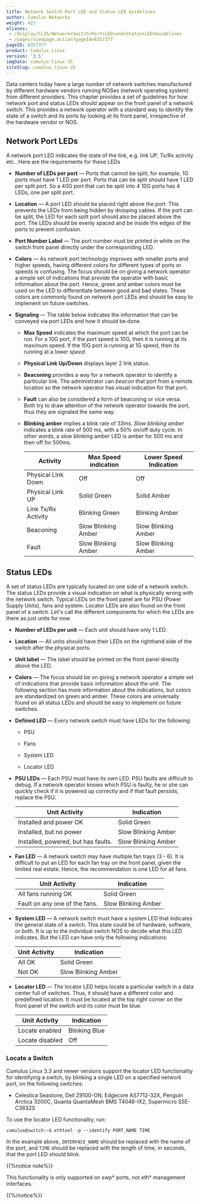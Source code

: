 ```yaml
---
title: Network Switch Port LED and Status LED Guidelines
author: Cumulus Networks
weight: 423
aliases:
 - /display/CL35/Network+Switch+Port+LED+and+Status+LED+Guidelines
 - /pages/viewpage.action?pageId=8357377
pageID: 8357377
product: Cumulus Linux
version: '3.5'
imgData: cumulus-linux-35
siteSlug: cumulus-linux-35
---
```

Data centers today have a large number of network switches manufactured
by different hardware vendors running NOSes (network operating system)
from different providers. This chapter provides a set of guidelines for
how network port and status LEDs should appear on the front panel of a
network switch. This provides a network operator with a standard way to
identify the state of a switch and its ports by looking at its front
panel, irrespective of the hardware vendor or NOS.

## Network Port LEDs</span>

A network port LED indicates the state of the link, e.g. link UP, Tx/Rx
activity etc.. Here are the requirements for these LEDs

  - **Number of LEDs per port** — Ports that cannot be split; for
    example, 1G ports must have 1 LED per port. Ports that can be split
    should have 1 LED per split port. So a 40G port that can be split
    into 4 10G ports has 4 LEDs, one per split port.

  - **Location** — A port LED should be placed right above the port.
    This prevents the LEDs from being hidden by drooping cables. If the
    port can be split, the LED for each split port should also be placed
    above the port. The LEDs should be evenly spaced and be inside the
    edges of the ports to prevent confusion.

  - **Port Number Label** — The port number must be printed in white on
    the switch front panel directly under the corresponding LED.

  - **Colors** — As network port technology improves with smaller ports
    and higher speeds, having different colors for different types of
    ports or speeds is confusing. The focus should be on giving a
    network operator a simple set of indications that provide the
    operator with basic information about the port. Hence, green and
    amber colors must be used on the LED to differentiate between good
    and bad states. These colors are commonly found on network port LEDs
    and should be easy to implement on future switches.

  - **Signaling** — The table below indicates the information that can
    be conveyed via port LEDs and how it should be done.
    
      - **Max Speed** indicates the maximum speed at which the port can
        be run. For a 10G port, if the port speed is 10G, then it is
        running at its maximum speed. If the 10G port is running at 1G
        speed, then its running at a *lower speed*.
    
      - **Physical Link Up/Down** displays layer 2 link status.
    
      - **Beaconing** provides a way for a network operator to identify
        a particular link. The administrator can *beacon* that port from
        a remote location so the network operator has visual indication
        for that port.
    
      - **Fault** can also be considered a form of beaconing or vice
        versa. Both try to draw attention of the network operator
        towards the port, thus they are signaled the same way.
    
      - **Blinking amber** implies a blink rate of 33ms. *Slow blinking
        amber* indicates a blink rate of 500 ms, with a 50% on/off duty
        cycle. In other words, a slow blinking amber LED is amber for
        500 ms and then off for 500ms.
        
        | Activity            | Max Speed indication | Lower Speed Indication |
        | ------------------- | -------------------- | ---------------------- |
        | Physical Link Down  | Off                  | Off                    |
        | Physical Link UP    | Solid Green          | Solid Amber            |
        | Link Tx/Rx Activity | Blinking Green       | Blinking Amber         |
        | Beaconing           | Slow Blinking Amber  | Slow Blinking Amber    |
        | Fault               | Slow Blinking Amber  | Slow Blinking Amber    |
        

## Status LEDs</span>

A set of status LEDs are typically located on one side of a network
switch. The status LEDs provide a visual indication on what is
physically wrong with the network switch. Typical LEDs on the front
panel are for PSU (Power Supply Units), fans and system. Locator LEDs
are also found on the front panel of a switch. Let's call the different
components for which the LEDs are there as just units for now.

  - **Number of LEDs per unit** — Each unit should have only 1 LED.

  - **Location** — All units should have their LEDs on the righthand
    side of the switch after the physical ports.

  - **Unit label** — The label should be printed on the front panel
    directly above the LED.

  - **Colors** — The focus should be on giving a network operator a
    simple set of indications that provide basic information about the
    unit. The following section has more information about the
    indications, but colors are standardized on green and amber. These
    colors are universally found on all status LEDs and should be easy
    to implement on future switches.

  - **Defined LED** — Every network switch must have LEDs for the
    following:
    
      - PSU
    
      - Fans
    
      - System LED
    
      - Locator LED

  - **PSU LEDs** — Each PSU must have its own LED. PSU faults are
    difficult to debug. If a network operator knows which PSU is faulty,
    he or she can quickly check if it is powered up correctly and if
    that fault persists, replace the PSU.
    
    | Unit Activity                       | Indication          |
    | ----------------------------------- | ------------------- |
    | Installed and power OK              | Solid Green         |
    | Installed, but no power             | Slow Blinking Amber |
    | Installed, powered, but has faults. | Slow Blinking Amber |
    

  - **Fan LED** — A network switch may have multiple fan trays (3 - 6).
    It is difficult to put an LED for each fan tray on the front panel,
    given the limited real estate. Hence, the recommendation is one LED
    for all fans.
    
    | Unit Activity                 | Indication          |
    | ----------------------------- | ------------------- |
    | All fans running OK           | Solid Green         |
    | Fault on any one of the fans. | Slow Blinking Amber |
    

  - **System LED** — A network switch must have a system LED that
    indicates the general state of a switch. This state could be of
    hardware, software, or both. It is up to the individual switch NOS
    to decide what this LED indicates. But the LED can have only the
    following indications:
    
    | Unit Activity | Indication          |
    | ------------- | ------------------- |
    | All OK        | Solid Green         |
    | Not OK        | Slow Blinking Amber |
    

  - **Locator LED** — The locator LED helps locate a particular switch
    in a data center full of switches. Thus, it should have a different
    color and predefined location. It must be located at the top right
    corner on the front panel of the switch and its color must be blue.
    
    | Unit Activity   | Indication    |
    | --------------- | ------------- |
    | Locate enabled  | Blinking Blue |
    | Locate disabled | Off           |
    

### Locate a Switch</span>

Cumulus Linux 3.3 and newer versions support the locator LED
functionality for identifying a switch, by blinking a single LED on a
specified network port, on the following switches:

  - Celestica Seastone, Dell Z9100-ON, Edgecore AS7712-32X, Penguin
    Arctica 3200C, Quanta QuantaMesh BMS T4048-IX2, Supermicro
    SSE-C3632S

To use the locator LED functionality, run:

    cumulus@switch:~$ ethtool -p --identify PORT_NAME TIME

In the example above, `INTERFACE_NAME` should be replaced with the name
of the port, and `TIME` should be replaced with the length of time, in
seconds, that the port LED should blink.

{{%notice note%}}

This functionality is only supported on swp\* ports, not eth\*
management interfaces.

{{%/notice%}}

<article id="html-search-results" class="ht-content" style="display: none;">

</article>

<footer id="ht-footer">

</footer>
